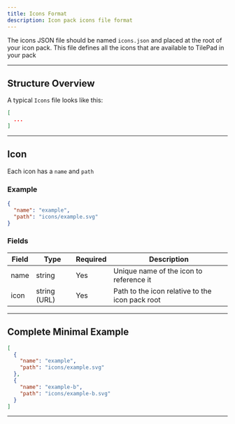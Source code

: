 ```yaml
---
title: Icons Format
description: Icon pack icons file format
---
```


The icons JSON file should be named `icons.json` and placed at the root of your icon pack. This file defines all the icons
that are available to TilePad in your pack

---

## Structure Overview

A typical `Icons` file looks like this:

```json
[
  ...
]
```

---

## Icon

Each icon has a `name` and `path`

### Example

```json
{
  "name": "example",
  "path": "icons/example.svg"
}
```

### Fields

| Field | Type         | Required | Description                                     |
| ----- | ------------ | -------- | ----------------------------------------------- |
| name  | string       | Yes      | Unique name of the icon to reference it         |
| icon  | string (URL) | Yes      | Path to the icon relative to the icon pack root |

---

## Complete Minimal Example

```json
[
  {
    "name": "example",
    "path": "icons/example.svg"
  },
  {
    "name": "example-b",
    "path": "icons/example-b.svg"
  }
]
```

---
